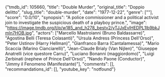 {"tmdb_id": 105660, "title": "Double Murder", "original_title": "Doppio delitto", "slug_title": "double-murder", "date": "1977-12-22", "genre": [""], "score": "0.0/10", "synopsis": "A police commissioner and a political activist join to investigate the suspicious death of a playboy prince.", "image": "https://image.tmdb.org/t/p/w185_and_h278_bestv2/yTJJxEvlHEDPL1lb9bkJmln7HOB.jpg", "actors": ["Marcello Mastroianni (Bruno Baldassarre)", "Agostina Belli (Teresa Colasanti)", "Ursula Andress (Princess Dell'Orso)", "Peter Ustinov (Harry Hellman)", "Gianfranco Barra (Cantalamessa)", "Mario Scaccia (Marino Cianciarelli)", "Jean-Claude Brialy (Van Nijlen)", "Giuseppe Anatrelli (vice questore Carru)", "Luciano Bonanni (maggiordomo)", "Luigi Zerbinati (nephew of Prince Dell'Orso)", "Nando Paone (Conductor)", "Jimmy il Fenomeno (Manifestante)"], "comments": [], "recommandations_id": [], "youtube_key": "notfound"}